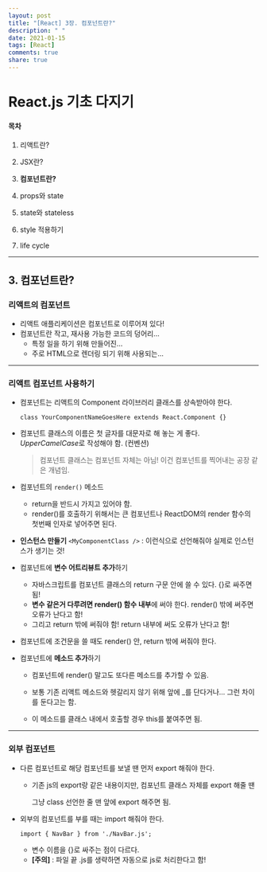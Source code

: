 ```yaml
---
layout: post
title: "[React] 3장. 컴포넌트란?"
description: " "
date: 2021-01-15
tags: [React]
comments: true
share: true
---
```


# React.js 기초 다지기

#### 목차

1. 리액트란?

2. JSX란?

3. **컴포넌트란?**

4. props와 state

5. state와 stateless

6. style 적용하기

7. life cycle

   

---

## 3. 컴포넌트란?

### 리액트의 컴포넌트

- 리액트 애플리케이션은 컴포넌트로 이루어져 있다!
- 컴포넌트란 작고, 재사용 가능한 코드의 덩어리... 
  - 특정 일을 하기 위해 만들어진... 
  - 주로 HTML으로 렌더링 되기 위해 사용되는...



___

### 리액트 컴포넌트 사용하기

- 컴포넌트는 리액트의 Component 라이브러리 클래스를 상속받아야 한다.

  `class YourComponentNameGoesHere extends React.Component {}`

- 컴포넌트 클래스의 이름은 첫 글자를 대문자로 해 놓는 게 좋다. *UpperCamelCase*로 작성해야 함. (컨벤션)

  > 컴포넌트 클래스는 컴포넌트 자체는 아님! 이건 컴포넌트를 찍어내는 공장 같은 개념임.


- 컴포넌트의 `render()` 메소드
  - return을 반드시 가지고 있어야 함.
  - render()를 호출하기 위해서는 큰 컴포넌트나 ReactDOM의 render 함수의 첫번째 인자로 넣어주면 된다.

- **인스턴스 만들기**
  `<MyComponentClass />` : 이런식으로 선언해줘야 실제로 인스턴스가 생기는 것!

- 컴포넌트에 **변수 어트리뷰트 추가**하기
  - 자바스크립트를 컴포넌트 클래스의 return 구문 안에 쓸 수 있다. {}로 싸주면 됨!
  - **변수 같은거 다루려면 render() 함수 내부**에 써야 한다. render() 밖에 써주면 오류가 난다고 함!
  - 그리고 return 밖에 써줘야 함! return 내부에 써도 오류가 난다고 함!

- 컴포넌트에 조건문을 쓸 때도 render() 안, return 밖에 써줘야 한다.

- 컴포넌트에 **메소드 추가**하기

  - 컴포넌트에 render() 말고도 또다른 메소드를 추가할 수 있음.

  - 보통 기존 리액트 메소드와 헷갈리지 않기 위해 앞에 _를 단다거나... 그런 차이를 둔다고는 함.

  - 이 메소드를 클래스 내에서 호출할 경우 this를 붙여주면 됨.

    

___

### **외부 컴포넌트**

- 다른 컴포넌트로 해당 컴포넌트를 보낼 땐 먼저 export 해줘야 한다.

  - 기존 js의 export랑 같은 내용이지만, 컴포넌트 클래스 자체를 export 해줄 땐 

    그냥 class 선언한 줄 맨 앞에 export 해주면 됨.

- 외부의 컴포넌트를 부를 때는 import 해줘야 한다.

  `import { NavBar } from './NavBar.js';`

  - 변수 이름을 {}로 싸주는 점이 다르다.
  - **[주의]** : 파일 끝 .js를 생략하면 자동으로 js로 처리한다고 함!

